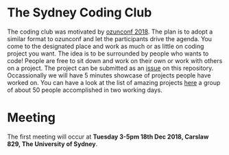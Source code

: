 # The Sydney Coding Club 

The coding club was motivated by [ozunconf 2018](http://ozunconf18.ropensci.org). 
The plan is to adopt a similar format to ozunconf and let the participants drive the agenda. You come to the designated place and work as much or as little on coding project you want. The idea is to be surrounded by people who wants to code! People are free to sit down and work on their own or work with others on a project. The project can be submitted as an [issue](https://github.com/emitanaka/sydneycodingclub/issues) on this repository. Occassionally we will have 5 minutes showcase of projects people have worked on. You can have a look at the list of amazing projects [here](https://github.com/ropensci/ozunconf18/blob/master/content/projects.md) a group of about 50 people accomplished in two working days.

# Meeting

The first meeting will occur at **Tuesday 3-5pm 18th Dec 2018, Carslaw 829, The University of Sydney**.

